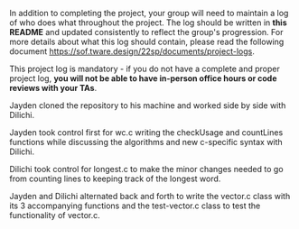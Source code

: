 In addition to completing the project, your group will need to maintain a log of who does what throughout the project. The log should be written in **this README** and updated consistently to reflect the group's progression. For more details about what this log should contain, please read the following document <https://sof.tware.design/22sp/documents/project-logs>. 

This project log is mandatory - if you do not have a complete and proper project log, **you will not be able to have in-person office hours or code reviews with your TAs**.


Jayden cloned the repository to his machine and worked side by side with Dilichi.

Jayden took control first for wc.c writing the checkUsage and countLines functions while discussing the algorithms and new c-specific syntax with Dilichi.

Dilichi took control for longest.c to make the minor changes needed to go from counting lines to keeping track of the longest word.

Jayden and Dilichi alternated back and forth to write the vector.c class with its 3 accompanying functions and the test-vector.c class to test the functionality of vector.c.